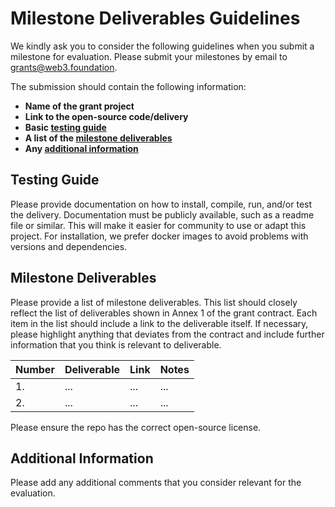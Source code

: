 # Milestone Deliverables Guidelines

We kindly ask you to consider the following guidelines when you submit a milestone for evaluation. Please submit your milestones by email to grants@web3.foundation.

The submission should contain the following information: 
 * **Name of the grant project**
 * **Link to the open-source code/delivery** 
 * **Basic [testing guide](#testing-guide)** 
 * **A list of the [milestone deliverables](#milestone-deliverables)**
 * **Any [additional information](#additional-information)**

## Testing Guide

Please provide documentation on how to install, compile, run, and/or test the delivery. Documentation must be publicly available, such as a readme file or similar. This will make it easier for community to use or adapt this project. For installation, we prefer docker images to avoid problems with versions and dependencies.

## Milestone Deliverables

Please provide a list of milestone deliverables. This list should closely reflect the list of deliverables shown in Annex 1 of the grant contract. Each item in the list should include a link to the deliverable itself. If necessary, please highlight anything that deviates from the contract and include further information that you think is relevant to deliverable.

| Number | Deliverable | Link | Notes |
| ------------- | ------------- | ------------- |------------- |
| 1. | ... |...| ...| 
| 2.  | ... |...| ...| 

Please ensure the repo has the correct open-source license.

## Additional Information

Please add any additional comments that you consider relevant for the evaluation.
